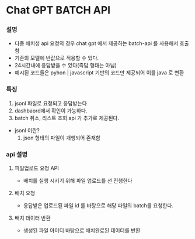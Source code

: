 # Chat GPT BATCH API

### 설명
- 다중 배치성 api 요청의 경우 chat gpt 에서 제공하는 batch-api 를 사용해서 호출함
- 기존의 모델에 반값으로 적용할 수 있다.
- 24시간내에 응답받을 수 있다(즉답 형태는 아님)
- 예시된 코드들은 pyhon | javascript 기반의 코드만 제공되어 이를 java 로 변환

### 특징
1. jsonl 파일로 요청되고 응답받는다
2. dashbaord에서 확인이 가능하다.
3. batch 취소, 리스트 조회 api 가 추가로 제공된다.

- jsonl 이란?
  1. json 형태의 파일이 개행되어 존재함
  

### api 설명
1. 피일업로드 요청 API
   - 배치를 실행 시키기 위해 파일 업로드를 선 진행한다


2. 배치 요청
   - 응답받은 업로드된 파일 id 를 바탕으로 해당 파일의 batch를 요청한다.


3. 배치 데이터 반환
   - 생성된 파일 아이디 바탕으로 배치완료된 데이터를 반환
